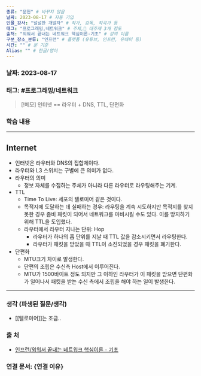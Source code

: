 ```yaml
---
종류: "문헌" # 바꾸지 않음
날짜: 2023-08-17 # 자동 기입
인물_강사: "널널한 개발자" # 작가, 감독, 작곡가 등
태그: "프로그래밍,네트워크" # 주제, 대주제 3개 정도
출처: "외워서 끝내는 네트워크 핵심이론-기초" # 강의 이름
구분_장소_분류: "인프런" # 플랫폼 (유튜브, 인프런, 유데미 등)
시간: "" # 분 기준
Alias: "" # 한글/영어
---
```


### 날짜: 2023-08-17

### 태그: #프로그래밍/네트워크

>[!메모]
> 인터넷 == 라우터 + DNS, TTL, 단편화

### 학습 내용
---
## Internet
- 인터넷은 라우터와 DNS의 집합체이다.
- 라우터와 L3 스위치는 구별에 큰 의미가 없다.
- 라우터의 의미
	- 정보 자체를 수집하는 주체가 아니라 다른 라우터로 라우팅해주는 기계.
- TTL
	- Time To Live: 세포의 텔로미어 같은 것이다.
	- 목적지에 도달하는 데 실패하는 경우: 라우팅을 계속 시도하지만 목적지를 찾지 못한 경우 좀비 패킷이 되어서 네트워크를 마비시킬 수도 있다. 이를 방지하기 위해 TTL을 도입했다.
	- 라우터에서 라우터 지나는 단위: Hop
		- 라우터가 하나의 홉 단위를 지날 때 TTL 값을 감소시키면서 라우팅한다.
		- 라우터가 패킷을 받았을 때 TTL이 소진되었을 경우 패킷을 폐기한다.
- 단편화
	- MTU크기 차이로 발생한다.
	- 단편의 조립은 수신측 Host에서 이루어진다.
	- MTU가 1500바이트 정도 되지만 그 이하인 라우터가 이 패킷을 받으면 단편화가 일어나서 패킷을 받는 수신 측에서 조립을 해야 하는 일이 발생한다.

---
### 생각 (파생된 질문/생각)
- [[텔로미어]]는 조금..
### 출 처
- [인프런/외워서 끝내는 네트워크 핵심이론 - 기초 ](https://www.inflearn.com/course/%EB%84%A4%ED%8A%B8%EC%9B%8C%ED%81%AC-%ED%95%B5%EC%8B%AC%EC%9D%B4%EB%A1%A0-%EA%B8%B0%EC%B4%88/dashboard)

### 연결 문서: {연결 이유}